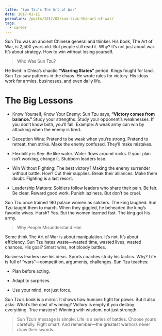 ```yaml
---
title: 'Sun Tzu’s The Art of War'
date: 2017-02-11
permalink: /posts/2017/02/sun-tzus-the-art-of-war/
tags:
  - career
---
```


Sun Tzu was an ancient Chinese general and thinker. His book, The Art of War, is 2,500 years old. But people still read it. Why? It’s not just about war. It’s about strategy. How to win without losing yourself.

> Who Was Sun Tzu?

He lived in China’s chaotic **“Warring States”** period. Kings fought for land. Sun Tzu saw patterns in the chaos. He wrote rules for victory. His ideas work for armies, businesses, and even daily life.

# The Big Lessons

* Know Yourself, Know Your Enemy: Sun Tzu says, **“Victory comes from balance.”** Study your strengths. Study your opponent’s weaknesses. If you don’t know both, you’ll fail. Example: A weak army can win by attacking when the enemy is tired.

* Deception Wins: Pretend to be weak when you’re strong. Pretend to retreat, then strike. Make the enemy confused. They’ll make mistakes.

* Flexibility is Key: Be like water. Water flows around rocks. If your plan isn’t working, change it. Stubborn leaders lose.

* Win Without Fighting: The best victory? Making the enemy surrender without battle. How? Cut their supplies. Break their alliances. Make them doubt. Fighting is a last resort.

* Leadership Matters: Soldiers follow leaders who share their pain. Be fair. Be clear. Reward good work. Punish laziness. But don’t be cruel.

Sun Tzu once trained 180 palace women as soldiers. The king laughed. Sun Tzu taught them to march. When they giggled, he beheaded the king’s favorite wives. Harsh? Yes. But the women learned fast. The king got his army.

> Why People Misunderstand Him

Some think The Art of War is about manipulation. It’s not. It’s about efficiency. Sun Tzu hates waste—wasted time, wasted lives, wasted chances. His goal? Smart wins, not bloody battles.

Business leaders use his ideas. Sports coaches study his tactics. Why? Life is full of “wars”—competition, arguments, challenges. Sun Tzu teaches:

* Plan before acting.

* Adapt to surprises.

* Use your mind, not just force.

Sun Tzu’s book is a mirror. It shows how humans fight for power. But it also asks: What’s the cost of winning? Victory is empty if you destroy everything. True mastery? Winning with wisdom, not just strength.

> Sun Tzu’s message is simple: Life is a series of battles. Choose yours carefully. Fight smart. And remember—the greatest warriors never draw their swords.
